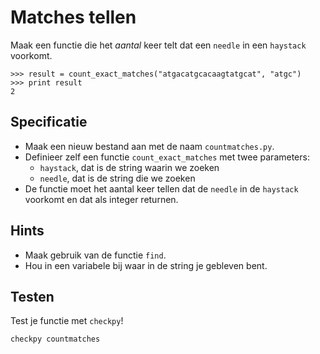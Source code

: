# Matches tellen

Maak een functie die het *aantal* keer telt dat een `needle` in een `haystack` voorkomt.

    >>> result = count_exact_matches("atgacatgcacaagtatgcat", "atgc")
    >>> print result
    2

## Specificatie

- Maak een nieuw bestand aan met de naam `countmatches.py`.
- Definieer zelf een functie `count_exact_matches` met twee parameters:
	- `haystack`, dat is de string waarin we zoeken
	- `needle`, dat is de string die we zoeken
- De functie moet het aantal keer tellen dat de `needle` in de `haystack` voorkomt en dat als integer returnen.

## Hints

- Maak gebruik van de functie `find`.
- Hou in een variabele bij waar in de string je gebleven bent.

## Testen

Test je functie met `checkpy`!

    checkpy countmatches
